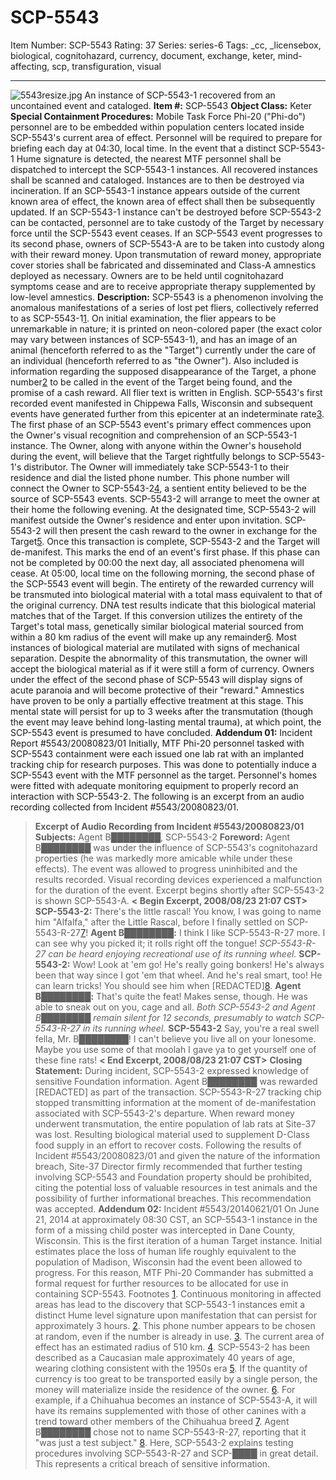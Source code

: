 # SCP-5543
Item Number: SCP-5543
Rating: 37
Series: series-6
Tags: _cc, _licensebox, biological, cognitohazard, currency, document, exchange, keter, mind-affecting, scp, transfiguration, visual

---

![5543resize.jpg](https://scp-wiki.wdfiles.com/local--files/scp-5543/5543resize.jpg)
An instance of SCP-5543-1 recovered from an uncontained event and cataloged.
**Item #:** SCP-5543
**Object Class:** Keter
**Special Containment Procedures:** Mobile Task Force Phi-20 ("Phi-do") personnel are to be embedded within population centers located inside SCP-5543's current area of effect. Personnel will be required to prepare for briefing each day at 04:30, local time. In the event that a distinct SCP-5543-1 Hume signature is detected, the nearest MTF personnel shall be dispatched to intercept the SCP-5543-1 instances. All recovered instances shall be scanned and cataloged. Instances are to then be destroyed via incineration.
If an SCP-5543-1 instance appears outside of the current known area of effect, the known area of effect shall then be subsequently updated.
If an SCP-5543-1 instance can't be destroyed before SCP-5543-2 can be contacted, personnel are to take custody of the Target by necessary force until the SCP-5543 event ceases. If an SCP-5543 event progresses to its second phase, owners of SCP-5543-A are to be taken into custody along with their reward money. Upon transmutation of reward money, appropriate cover stories shall be fabricated and disseminated and Class-A amnestics deployed as necessary. Owners are to be held until cognitohazard symptoms cease and are to receive appropriate therapy supplemented by low-level amnestics.
**Description:** SCP-5543 is a phenomenon involving the anomalous manifestations of a series of lost pet fliers, collectively referred to as SCP-5543-1[1](javascript:;). On initial examination, the flier appears to be unremarkable in nature; it is printed on neon-colored paper (the exact color may vary between instances of SCP-5543-1), and has an image of an animal (henceforth referred to as the "Target") currently under the care of an individual (henceforth referred to as "the Owner"). Also included is information regarding the supposed disappearance of the Target, a phone number[2](javascript:;) to be called in the event of the Target being found, and the promise of a cash reward. All flier text is written in English. SCP-5543's first recorded event manifested in Chippewa Falls, Wisconsin and subsequent events have generated further from this epicenter at an indeterminate rate[3](javascript:;).
The first phase of an SCP-5543 event's primary effect commences upon the Owner's visual recognition and comprehension of an SCP-5543-1 instance. The Owner, along with anyone within the Owner's household during the event, will believe that the Target rightfully belongs to SCP-5543-1's distributor. The Owner will immediately take SCP-5543-1 to their residence and dial the listed phone number. This phone number will connect the Owner to SCP-5543-2[4](javascript:;), a sentient entity believed to be the source of SCP-5543 events. SCP-5543-2 will arrange to meet the owner at their home the following evening. At the designated time, SCP-5543-2 will manifest outside the Owner's residence and enter upon invitation. SCP-5543-2 will then present the cash reward to the owner in exchange for the Target[5](javascript:;). Once this transaction is complete, SCP-5543-2 and the Target will de-manifest. This marks the end of an event's first phase. If this phase can not be completed by 00:00 the next day, all associated phenomena will cease.
At 05:00, local time on the following morning, the second phase of the SCP-5543 event will begin. The entirety of the rewarded currency will be transmuted into biological material with a total mass equivalent to that of the original currency. DNA test results indicate that this biological material matches that of the Target. If this conversion utilizes the entirety of the Target's total mass, genetically similar biological material sourced from within a 80 km radius of the event will make up any remainder[6](javascript:;). Most instances of biological material are mutilated with signs of mechanical separation.
Despite the abnormality of this transmutation, the owner will accept the biological material as if it were still a form of currency. Owners under the effect of the second phase of SCP-5543 will display signs of acute paranoia and will become protective of their "reward." Amnestics have proven to be only a partially effective treatment at this stage. This mental state will persist for up to 3 weeks after the transmutation (though the event may leave behind long-lasting mental trauma), at which point, the SCP-5543 event is presumed to have concluded.
**Addendum 01:** Incident Report #5543/20080823/01
Initially, MTF Phi-20 personnel tasked with SCP-5543 containment were each issued one lab rat with an implanted tracking chip for research purposes. This was done to potentially induce a SCP-5543 event with the MTF personnel as the target. Personnel's homes were fitted with adequate monitoring equipment to properly record an interaction with SCP-5543-2. The following is an excerpt from an audio recording collected from Incident #5543/20080823/01.
> **Excerpt of Audio Recording from Incident #5543/20080823/01**
> **Subjects:** Agent B████████, SCP-5543-2
> **Foreword:** Agent B████████ was under the influence of SCP-5543's cognitohazard properties (he was markedly more amicable while under these effects). The event was allowed to progress uninhibited and the results recorded. Visual recording devices experienced a malfunction for the duration of the event. Excerpt begins shortly after SCP-5543-2 is shown SCP-5543-A.
> **< Begin Excerpt, 2008/08/23 21:07 CST>**
> **SCP-5543-2:** There's the little rascal! You know, I was going to name him "Alfalfa," after the Little Rascal, before I finally settled on SCP-5543-R-27[7](javascript:;)!
> **Agent B████████:** I think I like SCP-5543-R-27 more. I can see why you picked it; it rolls right off the tongue!
> _SCP-5543-R-27 can be heard enjoying recreational use of its running wheel._
> **SCP-5543-2:** Wow! Look at 'em go! He's really going bonkers! He's always been that way since I got 'em that wheel. And he's real smart, too! He can learn tricks! You should see him when [REDACTED][8](javascript:;).
> **Agent B████████:** That's quite the feat! Makes sense, though. He was able to sneak out on you, cage and all.
> _Both SCP-5543-2 and Agent B████████ remain silent for 12 seconds, presumably to watch SCP-5543-R-27 in its running wheel._
> **SCP-5543-2** Say, you're a real swell fella, Mr. B████████! I can't believe you live all on your lonesome. Maybe you use some of that moolah I gave ya to get yourself one of these fine rats!
> **< End Excerpt, 2008/08/23 21:07 CST>**
> **Closing Statement:** During incident, SCP-5543-2 expressed knowledge of sensitive Foundation information. Agent B████████ was rewarded [REDACTED] as part of the transaction. SCP-5543-R-27 tracking chip stopped transmitting information at the moment of de-manifestation associated with SCP-5543-2's departure. When reward money underwent transmutation, the entire population of lab rats at Site-37 was lost. Resulting biological material used to supplement D-Class food supply in an effort to recover costs.
Following the results of Incident #5543/20080823/01 and given the nature of the information breach, Site-37 Director firmly recommended that further testing involving SCP-5543 and Foundation property should be prohibited, citing the potential loss of valuable resources in test animals and the possibility of further informational breaches. This recommendation was accepted.
**Addendum 02:** Incident #5543/20140621/01
On June 21, 2014 at approximately 08:30 CST, an SCP-5543-1 instance in the form of a missing child poster was intercepted in Dane County, Wisconsin. This is the first iteration of a human Target instance. Initial estimates place the loss of human life roughly equivalent to the population of Madison, Wisconsin had the event been allowed to progress. For this reason, MTF Phi-20 Commander has submitted a formal request for further resources to be allocated for use in containing SCP-5543.
Footnotes
[1](javascript:;). Continuous monitoring in affected areas has lead to the discovery that SCP-5543-1 instances emit a distinct Hume level signature upon manifestation that can persist for approximately 3 hours.
[2](javascript:;). This phone number appears to be chosen at random, even if the number is already in use.
[3](javascript:;). The current area of effect has an estimated radius of 510 km.
[4](javascript:;). SCP-5543-2 has been described as a Caucasian male approximately 40 years of age, wearing clothing consistent with the 1950s era
[5](javascript:;). If the quantity of currency is too great to be transported easily by a single person, the money will materialize inside the residence of the owner.
[6](javascript:;). For example, if a Chihuahua becomes an instance of SCP-5543-A, it will have its remains supplemented with those of other canines with a trend toward other members of the Chihuahua breed
[7](javascript:;). Agent B████████ chose not to name SCP-5543-R-27, reporting that it "was just a test subject."
[8](javascript:;). Here, SCP-5543-2 explains testing procedures involving SCP-5543-R-27 and SCP-████ in great detail. This represents a critical breach of sensitive information.